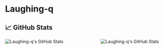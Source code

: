 # Laughing-q

## &#x1f4c8; GitHub Stats

<a href="https://github.com/Laughing-q">
  <img align="left" src="https://github-readme-stats.vercel.app/api/top-langs/?username=Laughing-q&hide=c%2B%2B,c,html&title_color=6aa6f8&text_color=8a919a&icon_color=6aa6f8&bg_color=2e3440" alt="Laughing-q's GitHub Stats" />
</a>

<a href="https://github.com/Laughing-q">
  <img align="right" src="https://github-readme-stats.vercel.app/api?username=Laughing-q&show_icons=true&line_height=27&count_private=true&title_color=6aa6f8&text_color=8a919a&icon_color=6aa6f8&bg_color=2e3440" alt="Laughing-q's GitHub Stats" />
</a>

